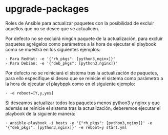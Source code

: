 # upgrade-packages
Roles de Ansible para actualizar paquetes con la posibilidad de excluir aquellos que no se desee que se actualicen.

Por defecto no se excluirá ningún paquete de la actualización, para excluir paquetes agrégelos como parámetros a la
hora de ejecutar el playbook como se muestra en los siguientes ejemplos:

	· Para RedHat: -e '{"rh_pkgs": [python3,nginx]}'
	· Para Debian: -e '{"deb_pkgs": [python3,nginx]}'

Por defecto no se reiniciará el sistema tras la actualización de paquetes, para ello especifique si desea que se reinicie
el sistema como parámetro a la hora de ejecutar el playbppk como en el siguiente ejemplo:

	· -e reboot=[Y,y,yes]

Si deseamos actualizar todos los paquetes menos python3 y nginx y que además se reinicie el sistema tras la actualización,
deberemos ejecutar el playbook de la siguiente manera:

	· ansible-playbook -i hosts -e '{"rh_pkgs": [python3,nginx]}' -e '{"deb_pkgs": [python3,nginx]}' -e reboot=y start.yml
